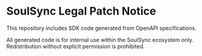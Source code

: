 # SoulSync Legal Patch Notice
This repository includes SDK code generated from OpenAPI specifications.

All generated code is for internal use within the SoulSync ecosystem only.
Redistribution without explicit permission is prohibited.
